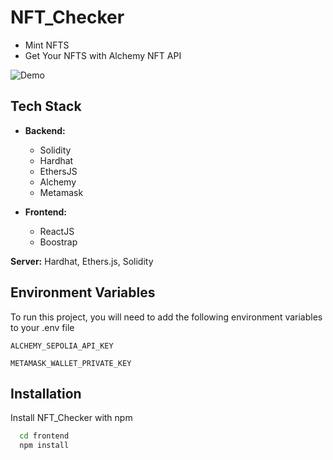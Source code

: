 
# NFT_Checker

 * Mint NFTS
 *  Get Your NFTS with Alchemy NFT API

![Demo]([https://github.com/MuhammadAmmar24/NFT_Checker/assets/87846031/03ad6964-8ae7-463f-8b55-e6abae782143](https://github.com/MuhammadAmmar24/NFT_Checker/blob/main/frontend/src/Demo.gif))

## Tech Stack

* **Backend:** 
  * Solidity
  * Hardhat
  * EthersJS
  * Alchemy
  * Metamask

* **Frontend:**
  * ReactJS
  * Boostrap

**Server:** Hardhat, Ethers.js, Solidity

## Environment Variables

To run this project, you will need to add the following environment variables to your .env file

`ALCHEMY_SEPOLIA_API_KEY`

`METAMASK_WALLET_PRIVATE_KEY`



## Installation

Install NFT_Checker with npm

```bash
  cd frontend
  npm install
```
    
